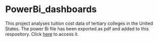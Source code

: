 # PowerBi_dashboards
This project analyses tuition cost data of tertiary colleges in the United States.
The power Bi file has been exported as pdf and added to this respository.
Click [here](https://github.com/MagHammond91/PowerBi_dashboards/blob/main/project_New%20Tuition%20Cost.pdf) to access it.

